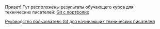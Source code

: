 Привет! 
Тут расположены результаты обучающего курса для технических писателей: [Git с портфолио](t.me/quizzes4fun)

[Руководство пользователя Git для начинающих технических писателей](https://github.com/Rudashevskiy/tech/blob/main/user_guide_git.md)
